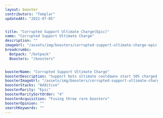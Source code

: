 ```yaml
---
layout: booster
contributors: "Templar"
updatedAt: "2022-07-05"


title: "Corrupted Support Ultimate Charge(Epic)"
name: "Corrupted Support Ultimate Charge"
description: ""
imageUrl: "/assets/img/boosters/corrupted-support-ultimate-charge-epic.png"
breadcrumbs:
  Botpack: "/botpack"
  Boosters: "/boosters"


boosterName: "Corrupted Support Ultimate Charge"
boosterDescription: "Support bots ultimate cooldowns start 50% charged, but Support bot attack damaged reduced by 10%"
boosterImageUrl: "/assets/img/boosters/corrupted-support-ultimate-charge-epic.png"
boosterStacks: "Additive"
boosterRarity: "Epic"
boosterRaritySortOrder: "4"
boosterAcquisition: "Fusing three rare boosters"
boosterOpinion: ""
searchKeywords: ""
---
```



